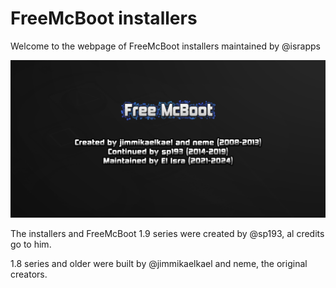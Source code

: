 # FreeMcBoot installers

Welcome to the webpage of FreeMcBoot installers maintained by @israpps

![logo](./FMCBSOCIAL.PNG)

The installers and FreeMcBoot 1.9 series were created by @sp193, al credits go to him.

1.8 series and older were built by @jimmikaelkael and neme, the original creators.

